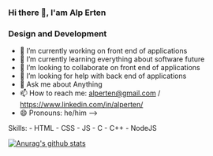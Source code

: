 ### Hi there 👋, I'am Alp Erten
### Design and Development

- 🔭 I’m currently working on front end of applications
- 🌱 I’m currently learning everything about software future
- 👯 I’m looking to collaborate on front end of applications
- 🤔 I’m looking for help with back end of applications
- 💬 Ask me about Anything
- 📫 How to reach me: alperten@gmail.com / https://www.linkedin.com/in/alperten/
- 😄 Pronouns: he/him
-->

Skills: - HTML - CSS - JS - C - C++ - NodeJS  

[![Anurag's github stats](https://github-readme-stats.vercel.app/api?username=alperten)](https://github.com/anuraghazra/github-readme-stats)
